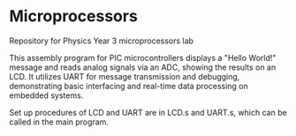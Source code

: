 # Microprocessors
Repository for Physics Year 3 microprocessors lab

This assembly program for PIC microcontrollers displays a "Hello World!" message and reads analog signals via an ADC, showing the results on an LCD. It utilizes UART for message transmission and debugging, demonstrating basic interfacing and real-time data processing on embedded systems.

Set up procedures of LCD and UART are in LCD.s and UART.s, which can be called in the main program.
